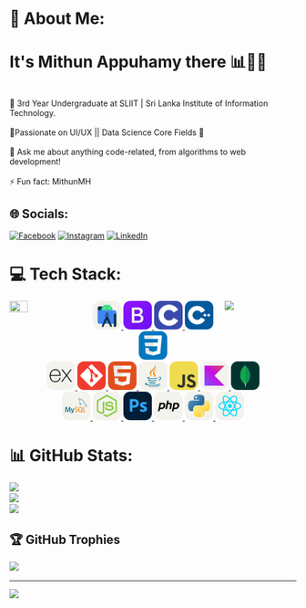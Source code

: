 # 💫 About Me:
<h1>It's Mithun Appuhamy there 📊👨‍💻</h1>
<br>🚀 3rd Year Undergraduate at SLIIT | Sri Lanka Institute of Information Technology.<br><br>📌Passionate on UI/UX || Data Science Core Fields 📌<br><br>💬 Ask me about anything code-related, from algorithms to web development!<br><br>⚡ Fun fact: MithunMH 


## 🌐 Socials:
[![Facebook](https://img.shields.io/badge/Facebook-%231877F2.svg?logo=Facebook&logoColor=white)](https://web.facebook.com/profile.php?id=100074627900638) [![Instagram](https://img.shields.io/badge/Instagram-%23E4405F.svg?logo=Instagram&logoColor=white)](https://www.instagram.com/mithunmh_19/?hl=en) [![LinkedIn](https://img.shields.io/badge/LinkedIn-%230077B5.svg?logo=linkedin&logoColor=white)](https://www.linkedin.com/in/mithun-appuhamy-998a8423a/?utm_source=share&utm_campaign=share_via&utm_content=profile&utm_medium=android_app) 

# 💻 Tech Stack:

<img width="25%" height="25%" align="left" src="https://miro.medium.com/v2/resize:fit:828/format:webp/1*IvmMBuPVpwX2zfMfRe_DlQ.jpeg" />
<img width="25%" align="right" src="https://imarticus.org/blog/wp-content/uploads/2017/10/scopet.gif" />
<p align="center"> <a href="https://developer.android.com" target="_blank" rel="noreferrer"> <img src="https://github.com/tandpfun/skill-icons/blob/main/icons/AndroidStudio-Light.svg" alt="android" width="50" height="50"/> </a> <a href="https://getbootstrap.com" target="_blank" rel="noreferrer"> <img src="https://github.com/tandpfun/skill-icons/blob/main/icons/Bootstrap.svg" alt="bootstrap" width="50" height="50"/> </a> <a href="https://www.cprogramming.com/" target="_blank" rel="noreferrer"> <img src="https://github.com/tandpfun/skill-icons/blob/main/icons/C.svg" alt="c" width="50" height="50"/> </a> <a href="https://www.w3schools.com/cpp/" target="_blank" rel="noreferrer"> <img src="https://github.com/tandpfun/skill-icons/blob/main/icons/CPP.svg" alt="cplusplus" width="50" height="50"/> </a> <a href="https://www.w3schools.com/css/" target="_blank" rel="noreferrer"> <img src="https://github.com/tandpfun/skill-icons/blob/main/icons/CSS.svg" alt="css3" width="50" height="50"/> </a><br> <a href="https://expressjs.com" target="_blank" rel="noreferrer"> <img src="https://github.com/tandpfun/skill-icons/blob/main/icons/ExpressJS-Light.svg" alt="express" width="50" height="50"/> </a> <a href="https://git-scm.com/" target="_blank" rel="noreferrer"> <img src="https://github.com/tandpfun/skill-icons/blob/main/icons/Git.svg" alt="git" width="50" height="50"/> </a> <a href="https://www.w3.org/html/" target="_blank" rel="noreferrer"> <img src="https://github.com/tandpfun/skill-icons/blob/main/icons/HTML.svg" alt="html5" width="50" height="50"/> </a> <a href="https://www.java.com" target="_blank" rel="noreferrer"> <img src="https://github.com/tandpfun/skill-icons/blob/main/icons/Java-Light.svg" alt="java" width="50" height="50"/> </a> <a href="https://developer.mozilla.org/en-US/docs/Web/JavaScript" target="_blank" rel="noreferrer"> <img src="https://github.com/tandpfun/skill-icons/blob/main/icons/JavaScript.svg" alt="javascript" width="50" height="50"/> </a> <a href="https://kotlinlang.org" target="_blank" rel="noreferrer"> <img src="https://github.com/tandpfun/skill-icons/blob/main/icons/Kotlin-Light.svg" alt="kotlin" width="50" height="50"/> </a> <a href="https://www.mongodb.com/" target="_blank" rel="noreferrer"> <img src="https://github.com/tandpfun/skill-icons/blob/main/icons/MongoDB.svg" alt="mongodb" width="50" height="50"/> </a><br> <a href="https://www.mysql.com/" target="_blank" rel="noreferrer"> <img src="https://github.com/tandpfun/skill-icons/blob/main/icons/MySQL-Light.svg" alt="mysql" width="50" height="50"/> </a> <a href="https://nodejs.org" target="_blank" rel="noreferrer"> <img src="https://github.com/tandpfun/skill-icons/blob/main/icons/NodeJS-Light.svg" alt="nodejs" width="50" height="50"/> </a> <a href="https://www.photoshop.com/en" target="_blank" rel="noreferrer"> <img src="https://github.com/tandpfun/skill-icons/blob/main/icons/Photoshop.svg" alt="photoshop" width="50" height="50"/> </a> <a href="https://www.php.net" target="_blank" rel="noreferrer"> <img src="https://github.com/tandpfun/skill-icons/blob/main/icons/PHP-Light.svg" alt="php" width="50" height="50"/> </a> <a href="https://www.python.org" target="_blank" rel="noreferrer"> <img src="https://github.com/tandpfun/skill-icons/blob/main/icons/Python-Light.svg" alt="python" width="50" height="50"/> </a> <a href="https://reactjs.org/" target="_blank" rel="noreferrer"> <img src="https://github.com/tandpfun/skill-icons/blob/main/icons/React-Light.svg" alt="react" width="50" height="50"/> </a> </p>

# 📊 GitHub Stats:
![](https://github-readme-stats.vercel.app/api?username=Mithun-Mh&theme=dark&hide_border=false&include_all_commits=true&count_private=false)<br/>
![](https://github-readme-streak-stats.herokuapp.com/?user=Mithun-Mh&theme=dark&hide_border=false)<br/>
![](https://github-readme-stats.vercel.app/api/top-langs/?username=Mithun-Mh&theme=dark&hide_border=false&include_all_commits=true&count_private=false&layout=compact)

## 🏆 GitHub Trophies
![](https://github-profile-trophy.vercel.app/?username=Mithun-Mh&theme=dracula&no-frame=false&no-bg=false&margin-w=4)



---
[![](https://visitcount.itsvg.in/api?id=Mithun-Mh&icon=2&color=0)](https://visitcount.itsvg.in)


